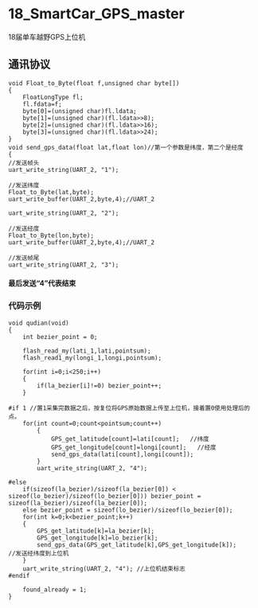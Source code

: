 # 18_SmartCar_GPS_master
18届单车越野GPS上位机

## 通讯协议

    void Float_to_Byte(float f,unsigned char byte[])
    {
        FloatLongType fl;
        fl.fdata=f;
        byte[0]=(unsigned char)fl.ldata;
        byte[1]=(unsigned char)(fl.ldata>>8);
        byte[2]=(unsigned char)(fl.ldata>>16);
        byte[3]=(unsigned char)(fl.ldata>>24);
    }
    void send_gps_data(float lat,float lon)//第一个参数是纬度，第二个是经度
    {
    //发送帧头
    uart_write_string(UART_2, "1");

    //发送纬度
    Float_to_Byte(lat,byte);
    uart_write_buffer(UART_2,byte,4);//UART_2

    uart_write_string(UART_2, "2");

    //发送经度
    Float_to_Byte(lon,byte);
    uart_write_buffer(UART_2,byte,4);//UART_2

    //发送帧尾
    uart_write_string(UART_2, "3");

#### 最后发送“4”代表结束

### 代码示例

    void qudian(void)
    {
        int bezier_point = 0;
    
        flash_read_my(lati_1,lati,pointsum);
        flash_read1_my(longi_1,longi,pointsum);
    
        for(int i=0;i<250;i++)
        {
            if(la_bezier[i]!=0) bezier_point++;
        }
    
    #if 1 //置1采集完数据之后，按复位将GPS原始数据上传至上位机，接着置0使用处理后的点。
        for(int count=0;count<pointsum;count++)
            {
                GPS_get_latitude[count]=lati[count];   //纬度
                GPS_get_longitude[count]=longi[count];   //经度
                send_gps_data(lati[count],longi[count]);
            }
            uart_write_string(UART_2, "4");
    
    #else
        if(sizeof(la_bezier)/sizeof(la_bezier[0]) < sizeof(lo_bezier)/sizeof(lo_bezier[0])) bezier_point = sizeof(la_bezier)/sizeof(la_bezier[0]);
        else bezier_point = sizeof(lo_bezier)/sizeof(lo_bezier[0]);
        for(int k=0;k<bezier_point;k++)
        {
            GPS_get_latitude[k]=la_bezier[k];
            GPS_get_longitude[k]=lo_bezier[k];
            send_gps_data(GPS_get_latitude[k],GPS_get_longitude[k]);       //发送经纬度到上位机
        }
        uart_write_string(UART_2, "4"); //上位机结束标志
    #endif

        found_already = 1;
    }

